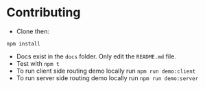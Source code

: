 # Contributing 
* Clone then: 
```
npm install
```
* Docs exist in the `docs` folder. Only edit the `README.md` file.
* Test with `npm t`
* To run client side routing demo locally run `npm run demo:client`
* To run server side routing demo locally run `npm run demo:server`
